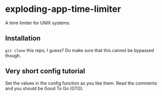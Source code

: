 # exploding-app-time-limiter
A time limiter for UNIX systems.
## Installation
`git clone` this repo, I guess?
Do make sure that this cannot be bypassed though.
## Very short config tutorial
Set the values in the config function as you like them.
Read the comments and you should be Good To Go (GTG).
